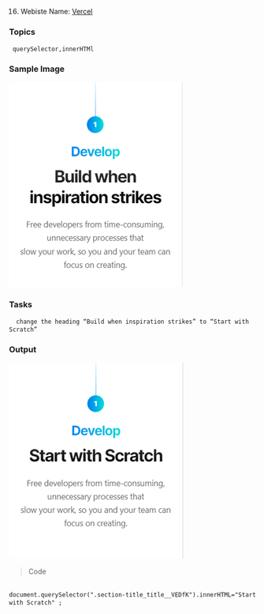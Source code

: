 16. Webiste Name: [Vercel](https://vercel.com/)

### Topics

     querySelector,innerHTMl

### Sample Image

![Sample One](./Pic30.png)

### Tasks

      change the heading “Build when inspiration strikes” to “Start with Scratch”

### Output

![Output](./Pic31.png)

> Code

```

document.querySelector(".section-title_title__VEDfK").innerHTML="Start with Scratch" ;


```